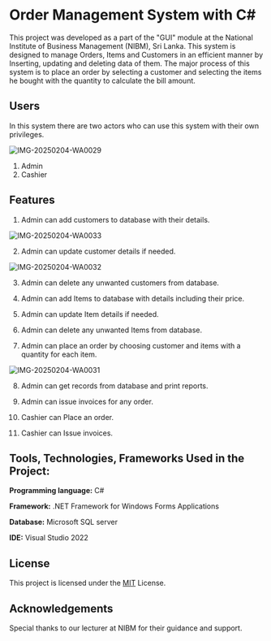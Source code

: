 
# Order Management System with C#

This project was developed as a part of the "GUI" module at the National Institute of Business Management (NIBM), Sri Lanka.
This system is designed to manage Orders, Items and Customers in an efficient manner by Inserting, updating and deleting data of them. The major process of this system is to place an order by selecting a customer and selecting the items he bought with the quantity to calculate the bill amount.


## Users

In this system there are two actors who can use this system with
their own privileges.   

![IMG-20250204-WA0029](https://github.com/user-attachments/assets/cf304e37-e5c8-4a52-8931-1244a1f061a5)

1. Admin
2. Cashier
   
## Features

1. Admin can add customers to database with their details.

![IMG-20250204-WA0033](https://github.com/user-attachments/assets/dbcf226f-4361-4de2-99db-f5bef5191ada)

2. Admin can update customer details if needed.

![IMG-20250204-WA0032](https://github.com/user-attachments/assets/57f87e90-ed72-49d3-9653-daf2785c7e39)

3. Admin can delete any unwanted customers from database.

4. Admin can add Items to database with details including their price.

5. Admin can update Item details if needed.

6. Admin can delete any unwanted Items from database.

7. Admin can place an order by choosing customer and items with a quantity for each item.

![IMG-20250204-WA0031](https://github.com/user-attachments/assets/38d49705-7df3-4693-a885-6b9f157f43c9)

8. Admin can get records from database and print reports.

9. Admin can issue invoices for any order.

10. Cashier can Place an order.

11. Cashier can Issue invoices.


## Tools, Technologies, Frameworks Used in the Project:

**Programming language:** C#

**Framework:** .NET Framework for Windows Forms Applications

**Database:** Microsoft SQL server

**IDE:** Visual Studio 2022
## License

This project is licensed under the [MIT](https://choosealicense.com/licenses/mit/) License.


## Acknowledgements

 Special thanks to our lecturer at NIBM for their guidance and support.

